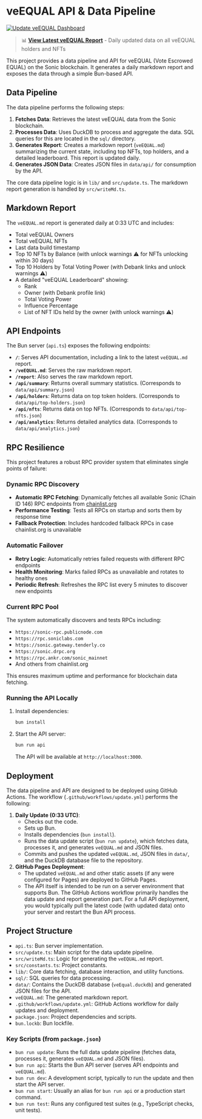 # veEQUAL API & Data Pipeline

[![Update veEQUAL Dashboard](https://github.com/BeanieZombie/veEQUAL-dashboard/actions/workflows/update.yml/badge.svg)](https://github.com/BeanieZombie/veEQUAL-dashboard/actions/workflows/update.yml)

> 📊 **[View Latest veEQUAL Report](veEQUAL.md)** - Daily updated data on all veEQUAL holders and NFTs

This project provides a data pipeline and API for veEQUAL (Vote Escrowed EQUAL) on the Sonic blockchain. It generates a daily markdown report and exposes the data through a simple Bun-based API.

## Data Pipeline

The data pipeline performs the following steps:

1.  **Fetches Data**: Retrieves the latest veEQUAL data from the Sonic blockchain.
2.  **Processes Data**: Uses DuckDB to process and aggregate the data. SQL queries for this are located in the `sql/` directory.
3.  **Generates Report**: Creates a markdown report (`veEQUAL.md`) summarizing the current state, including top NFTs, top holders, and a detailed leaderboard. This report is updated daily.
4.  **Generates JSON Data**: Creates JSON files in `data/api/` for consumption by the API.

The core data pipeline logic is in `lib/` and `src/update.ts`. The markdown report generation is handled by `src/writeMd.ts`.

## Markdown Report

The `veEQUAL.md` report is generated daily at 0:33 UTC and includes:

*   Total veEQUAL Owners
*   Total veEQUAL NFTs
*   Last data build timestamp
*   Top 10 NFTs by Balance (with unlock warnings ⚠️ for NFTs unlocking within 30 days)
*   Top 10 Holders by Total Voting Power (with Debank links and unlock warnings ⚠️)
*   A detailed "veEQUAL Leaderboard" showing:
    *   Rank
    *   Owner (with Debank profile link)
    *   Total Voting Power
    *   Influence Percentage
    *   List of NFT IDs held by the owner (with unlock warnings ⚠️)

## API Endpoints

The Bun server (`api.ts`) exposes the following endpoints:

*   **`/`**: Serves API documentation, including a link to the latest `veEQUAL.md` report.
*   **`/veEQUAL.md`**: Serves the raw markdown report.
*   **`/report`**: Also serves the raw markdown report.
*   **`/api/summary`**: Returns overall summary statistics. (Corresponds to `data/api/summary.json`)
*   **`/api/holders`**: Returns data on top token holders. (Corresponds to `data/api/top-holders.json`)
*   **`/api/nfts`**: Returns data on top NFTs. (Corresponds to `data/api/top-nfts.json`)
*   **`/api/analytics`**: Returns detailed analytics data. (Corresponds to `data/api/analytics.json`)

## RPC Resilience

This project features a robust RPC provider system that eliminates single points of failure:

### Dynamic RPC Discovery
- **Automatic RPC Fetching**: Dynamically fetches all available Sonic (Chain ID 146) RPC endpoints from [chainlist.org](https://chainlist.org/rpcs.json)
- **Performance Testing**: Tests all RPCs on startup and sorts them by response time
- **Fallback Protection**: Includes hardcoded fallback RPCs in case chainlist.org is unavailable

### Automatic Failover
- **Retry Logic**: Automatically retries failed requests with different RPC endpoints
- **Health Monitoring**: Marks failed RPCs as unavailable and rotates to healthy ones
- **Periodic Refresh**: Refreshes the RPC list every 5 minutes to discover new endpoints

### Current RPC Pool
The system automatically discovers and tests RPCs including:
- `https://sonic-rpc.publicnode.com`
- `https://rpc.soniclabs.com`
- `https://sonic.gateway.tenderly.co`
- `https://sonic.drpc.org`
- `https://rpc.ankr.com/sonic_mainnet`
- And others from chainlist.org

This ensures maximum uptime and performance for blockchain data fetching.

### Running the API Locally

1.  Install dependencies:
    ```bash
    bun install
    ```
2.  Start the API server:
    ```bash
    bun run api
    ```
    The API will be available at `http://localhost:3000`.

## Deployment

The data pipeline and API are designed to be deployed using GitHub Actions. The workflow (`.github/workflows/update.yml`) performs the following:

1.  **Daily Update (0:33 UTC)**:
    *   Checks out the code.
    *   Sets up Bun.
    *   Installs dependencies (`bun install`).
    *   Runs the data update script (`bun run update`), which fetches data, processes it, and generates `veEQUAL.md` and JSON files.
    *   Commits and pushes the updated `veEQUAL.md`, JSON files in `data/`, and the DuckDB database file to the repository.
2.  **GitHub Pages Deployment**:
    *   The updated `veEQUAL.md` and other static assets (if any were configured for Pages) are deployed to GitHub Pages.
    *   The API itself is intended to be run on a server environment that supports Bun. The GitHub Actions workflow primarily handles the data update and report generation part. For a full API deployment, you would typically pull the latest code (with updated data) onto your server and restart the Bun API process.

## Project Structure

*   `api.ts`: Bun server implementation.
*   `src/update.ts`: Main script for the data update pipeline.
*   `src/writeMd.ts`: Logic for generating the `veEQUAL.md` report.
*   `src/constants.ts`: Project constants.
*   `lib/`: Core data fetching, database interaction, and utility functions.
*   `sql/`: SQL queries for data processing.
*   `data/`: Contains the DuckDB database (`veEqual.duckdb`) and generated JSON files for the API.
*   `veEQUAL.md`: The generated markdown report.
*   `.github/workflows/update.yml`: GitHub Actions workflow for daily updates and deployment.
*   `package.json`: Project dependencies and scripts.
*   `bun.lockb`: Bun lockfile.

### Key Scripts (from `package.json`)
- `bun run update`: Runs the full data update pipeline (fetches data, processes it, generates `veEQUAL.md` and JSON files).
- `bun run api`: Starts the Bun API server (serves API endpoints and `veEQUAL.md`).
- `bun run dev`: A development script, typically to run the update and then start the API server.
- `bun run start`: Usually an alias for `bun run api` or a production start command.
- `bun run test`: Runs any configured test suites (e.g., TypeScript checks, unit tests).
